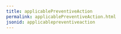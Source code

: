 ```yaml
---
title: applicablePreventiveAction
permalink: applicablePreventiveAction.html
jsonid: applicablepreventiveaction
---
```

